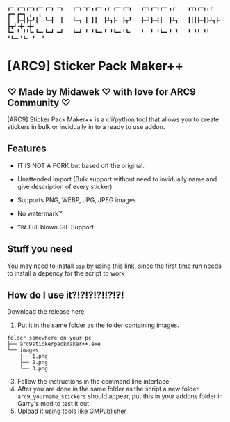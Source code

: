 ```
┏━ ┏━┓┏━┓┏━╸┏━┓ ━┓   ┏━┓╺┳╸╻┏━╸╻┏ ┏━╸┏━┓   ┏━┓┏━┓┏━╸╻┏    ┏┳┓┏━┓╻┏ ┏━╸┏━┓ ╻  ╻ 
┃  ┣━┫┣┳┛┃  ┗━┫  ┃   ┗━┓ ┃ ┃┃  ┣┻┓┣╸ ┣┳┛   ┣━┛┣━┫┃  ┣┻┓   ┃┃┃┣━┫┣┻┓┣╸ ┣┳┛╺╋╸╺╋╸
┗━ ╹ ╹╹┗╸┗━╸┗━┛ ━┛   ┗━┛ ╹ ╹┗━╸╹ ╹┗━╸╹┗╸   ╹  ╹ ╹┗━╸╹ ╹   ╹ ╹╹ ╹╹ ╹┗━╸╹┗╸ ╹  ╹                                                                                                                                                                                                                                                     
```
# [ARC9] Sticker Pack Maker++
## ♡ Made by Midawek ♡ with love for ARC9 Community ♡
[ARC9] Sticker Pack Maker++ is a cli/python tool that allows you to create stickers in bulk or invidually in to a ready to use addon.

## Features

- IT IS NOT A FORK but based off the original.

- Unattended import (Bulk support without need to invidually name and give description of every sticker)

- Supports PNG, WEBP, JPG, JPEG images

- No watermark:tm:

- `TBA` Full blown GIF Support



## Stuff you need

You may need to install `pip` by using this [link](https://pip.pypa.io/en/stable/installation/), since the first time run needs to install a depency for the script to work


## How do I use it?!?!?!?!!?!?!
Download the release here

1. Put it in the same folder as the folder containing images.
```
folder somewhere on your pc
├── arc9stickerpackmaker++.exe
└── images
    ├── 1.png
    ├── 2.png
    └── 3.png
```
3. Follow the instructions in the command line interface
4. After you are done in the same folder as the script a new folder `arc9_yourname_stickers` should appear, put this in your addons folder in Garry's mod to test it out
5. Upload it using tools like [GMPublisher](https://github.com/WilliamVenner/gmpublisher)
